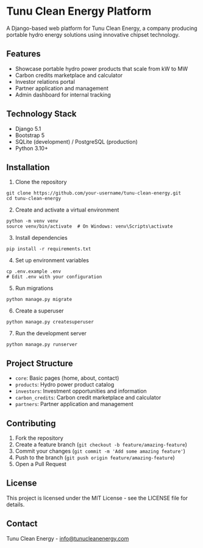 # Tunu Clean Energy Platform

A Django-based web platform for Tunu Clean Energy, a company producing portable hydro energy solutions using innovative chipset technology.

## Features

- Showcase portable hydro power products that scale from kW to MW
- Carbon credits marketplace and calculator
- Investor relations portal
- Partner application and management
- Admin dashboard for internal tracking

## Technology Stack

- Django 5.1
- Bootstrap 5
- SQLite (development) / PostgreSQL (production)
- Python 3.10+

## Installation

1. Clone the repository
```
git clone https://github.com/your-username/tunu-clean-energy.git
cd tunu-clean-energy
```

2. Create and activate a virtual environment
```
python -m venv venv
source venv/bin/activate  # On Windows: venv\Scripts\activate
```

3. Install dependencies
```
pip install -r requirements.txt
```

4. Set up environment variables
```
cp .env.example .env
# Edit .env with your configuration
```

5. Run migrations
```
python manage.py migrate
```

6. Create a superuser
```
python manage.py createsuperuser
```

7. Run the development server
```
python manage.py runserver
```

## Project Structure

- `core`: Basic pages (home, about, contact)
- `products`: Hydro power product catalog
- `investors`: Investment opportunities and information
- `carbon_credits`: Carbon credit marketplace and calculator
- `partners`: Partner application and management

## Contributing

1. Fork the repository
2. Create a feature branch (`git checkout -b feature/amazing-feature`)
3. Commit your changes (`git commit -m 'Add some amazing feature'`)
4. Push to the branch (`git push origin feature/amazing-feature`)
5. Open a Pull Request

## License

This project is licensed under the MIT License - see the LICENSE file for details.

## Contact

Tunu Clean Energy - info@tunucleanenergy.com
